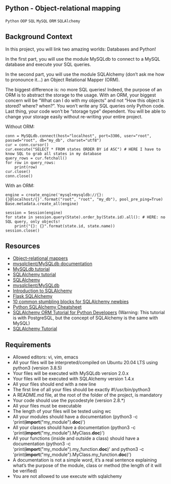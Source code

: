 ## Python - Object-relational mapping
```Python``` ```OOP``` ```SQL``` ```MySQL``` ```ORM``` ```SQLAlchemy```
## Background Context
In this project, you will link two amazing worlds: Databases and Python!

In the first part, you will use the module MySQLdb to connect to a MySQL database and execute your SQL queries.

In the second part, you will use the module SQLAlchemy (don’t ask me how to pronounce it…) an Object Relational Mapper (ORM).

The biggest difference is: no more SQL queries! Indeed, the purpose of an ORM is to abstract the storage to the usage. With an ORM, your biggest concern will be “What can I do with my objects” and not “How this object is stored? where? when?”. You won’t write any SQL queries only Python code. Last thing, your code won’t be “storage type” dependent. You will be able to change your storage easily without re-writing your entire project.

Without ORM:
```
conn = MySQLdb.connect(host="localhost", port=3306, user="root", passwd="root", db="my_db", charset="utf8")
cur = conn.cursor()
cur.execute("SELECT * FROM states ORDER BY id ASC") # HERE I have to know SQL to grab all states in my database
query_rows = cur.fetchall()
for row in query_rows:
    print(row)
cur.close()
conn.close()
```

With an ORM:
```
engine = create_engine('mysql+mysqldb://{}:{}@localhost/{}'.format("root", "root", "my_db"), pool_pre_ping=True)
Base.metadata.create_all(engine)

session = Session(engine)
for state in session.query(State).order_by(State.id).all(): # HERE: no SQL query, only objects!
    print("{}: {}".format(state.id, state.name))
session.close()
```

## Resources
- [Object-relational mappers](https://alx-intranet.hbtn.io/rltoken/a8DUOWhXpNX3TEwgyT-U8A)
- [mysqlclient/MySQLdb documentation](https://alx-intranet.hbtn.io/rltoken/JtFaKjnqxudr6Hi05Us1Lw) 
- [MySQLdb tutorial](https://alx-intranet.hbtn.io/rltoken/TdUSYFNGbXJG1WjCEoq5FA)
- [SQLAlchemy tutorial](https://alx-intranet.hbtn.io/rltoken/YyL5hsscviNH04XGW-XpfA)
- [SQLAlchemy](https://alx-intranet.hbtn.io/rltoken/j9azWF2Db_2rNolTxOF3SA)
- [mysqlclient/MySQLdb](https://alx-intranet.hbtn.io/rltoken/0zLhY9KqKjn-zmdb7X598Q)
- [Introduction to SQLAlchemy](https://alx-intranet.hbtn.io/rltoken/pw50Bl1Bj84wksxm018dwA)
- [Flask SQLAlchemy](https://alx-intranet.hbtn.io/rltoken/B-xIdMtGvpus8vHxAIRrPg)
- [10 common stumbling blocks for SQLAlchemy newbies](https://alx-intranet.hbtn.io/rltoken/deIzPMrfK8Ixqm-AboFHWg)
- [Python SQLAlchemy Cheatsheet](https://alx-intranet.hbtn.io/rltoken/dZfUNK3lJicGMK5PU0bE7Q)
- [SQLAlchemy ORM Tutorial for Python Developers](https://alx-intranet.hbtn.io/rltoken/hNxBKC8lHge5XjsRO8ksHQ)
(Warning: This tutorial is with PostgreSQL, but the concept of SQLAlchemy is the same with MySQL)
- [SQLAlchemy Tutorial](https://alx-intranet.hbtn.io/rltoken/5G_R2NmQRFqiZb84qxYERQ)

## Requirements
- Allowed editors: vi, vim, emacs
- All your files will be interpreted/compiled on Ubuntu 20.04 LTS using python3 (version 3.8.5)
- Your files will be executed with MySQLdb version 2.0.x
- Your files will be executed with SQLAlchemy version 1.4.x
- All your files should end with a new line
- The first line of all your files should be exactly #!/usr/bin/python3
- A README.md file, at the root of the folder of the project, is mandatory
- Your code should use the pycodestyle (version 2.8.*)
- All your files must be executable
- The length of your files will be tested using wc
- All your modules should have a documentation (python3 -c 'print(__import__("my_module").__doc__)')
- All your classes should have a documentation (python3 -c 'print(__import__("my_module").MyClass.__doc__)')
- All your functions (inside and outside a class) should have a documentation (python3 -c 'print(__import__("my_module").my_function.__doc__)' and python3 -c 'print(__import__("my_module").MyClass.my_function.__doc__)')
- A documentation is not a simple word, it’s a real sentence explaining what’s the purpose of the module, class or method (the length of it will be verified)
- You are not allowed to use execute with sqlalchemy
